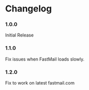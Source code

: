 # Changelog


### 1.0.0
Initial Release

### 1.1.0
Fix issues when FastMail loads slowly.

### 1.2.0
Fix to work on latest fastmail.com
